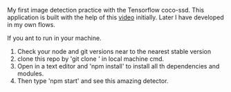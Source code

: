 My first image detection practice with the Tensorflow coco-ssd. This application is built with the help of this [video](https://youtu.be/uTdUUpfA83s) initially. Later I have developed in my own flows.

If you ant to run in your machine.

1. Check your node and git versions near to the nearest stable version
2. clone this repo by 'git clone <this page url>' in local machine cmd.
3. Open in a text editor and 'npm install' to install all th dependencies and modules.
4. Then type 'npm start' and see this amazing detector.
